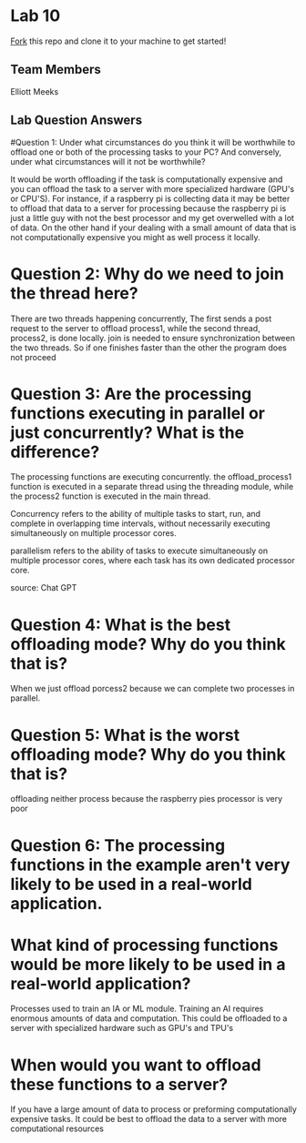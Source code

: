 # Lab 10
[Fork](https://docs.github.com/en/get-started/quickstart/fork-a-repo) this repo and clone it to your machine to get started!

## Team Members
Elliott Meeks

## Lab Question Answers

#Question 1: Under what circumstances do you think it will be worthwhile to offload one or both of the processing tasks to your PC? And conversely, under what circumstances will it not be worthwhile?

It would be worth offloading if the task is computationally expensive and you can offload the task to a server with more specialized hardware (GPU's or CPU'S). For instance, if a raspberry pi is collecting data it may be better to offload that data to a server for processing because the raspberry pi is just a little guy with not the best processor and my get overwelled with a lot of data. On the other hand if your dealing with a small amount of data that is not computationally expensive you might as well process it locally.

# Question 2: Why do we need to join the thread here?
There are two threads happening concurrently, The first sends a post request to the
server to offload process1, while the second thread, process2, is done locally. join is needed to ensure synchronization between the two threads. So if one finishes faster than the other the program does not proceed

# Question 3: Are the processing functions executing in parallel or just concurrently? What is the difference?

The processing functions are executing concurrently. the offload_process1 function is executed in a separate thread using the threading module, while the process2 function is executed in the main thread.

Concurrency refers to the ability of multiple tasks to start, run, and complete in overlapping time intervals, without necessarily executing simultaneously on multiple processor cores.

parallelism refers to the ability of tasks to execute simultaneously on multiple processor cores, where each task has its own dedicated processor core.

source: Chat GPT

# Question 4: What is the best offloading mode? Why do you think that is?
When we just offload porcess2 because we can complete two processes in parallel.

# Question 5: What is the worst offloading mode? Why do you think that is?
offloading neither process because the raspberry pies processor is very poor

# Question 6: The processing functions in the example aren't very likely to be used in a real-world application.

#   What kind of processing functions would be more likely to be used in a real-world application?
Processes used to train an IA or ML module. Training an AI requires enormous amounts of data and computation. This could be offloaded to a server with specialized hardware such as GPU's and TPU's
#   When would you want to offload these functions to a server?
If you have a large amount of data to process or preforming computationally expensive tasks. It could be best to offload the data to a server with more computational resources
